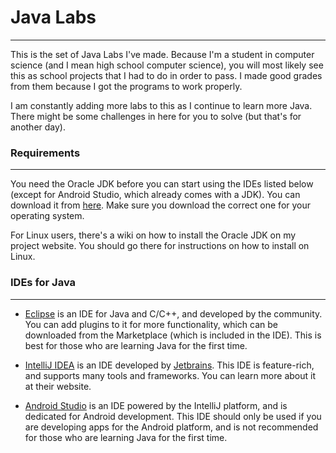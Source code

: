 # Java Labs
-------------------
This is the set of Java Labs I've made. Because I'm a student in computer science (and I mean high school computer science), you will most likely see this as school projects that I had to do in order to pass. I made good grades from them because I got the programs to work properly.

I am constantly adding more labs to this as I continue to learn more Java. There might be some challenges in here for you to solve (but that's for another day).

### Requirements
-------------------
You need the Oracle JDK before you can start using the IDEs listed below (except for Android Studio, which already comes with a JDK). You can download it from [here](http://www.oracle.com/technetwork/java/javase/downloads/index.html). Make sure you download the correct one for your operating system.

For Linux users, there's a wiki on how to install the Oracle JDK on my project website. You should go there for instructions on how to install on Linux.

### IDEs for Java
-------------------
* [Eclipse](http://www.eclipse.org) is an IDE for Java and C/C++, and developed by the community. You can add plugins to it for more functionality, which can be downloaded from the Marketplace (which is included in the IDE). This is best for those who are learning Java for the first time.

* [IntelliJ IDEA](http://www.jetbrains.com/idea/) is an IDE developed by [Jetbrains](http://www.jetbrains.com). This IDE is feature-rich, and supports many tools and frameworks. You can learn more about it at their website.

* [Android Studio](https://developer.android.com/studio/index.html) is an IDE powered by the IntelliJ platform, and is dedicated for Android development. This IDE should only be used if you are developing apps for the Android platform, and is not recommended for those who are learning Java for the first time.
